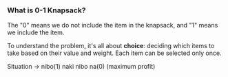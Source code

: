 ### What is 0-1 Knapsack?

The "0" means we do not include the item in the knapsack, and "1" means we include the item. 

To understand the problem, it's all about **choice**: deciding which items to take based on their value and weight. Each item can be selected only once.

Situation -> nibo(1) naki nibo na(0) (maximum profit)
